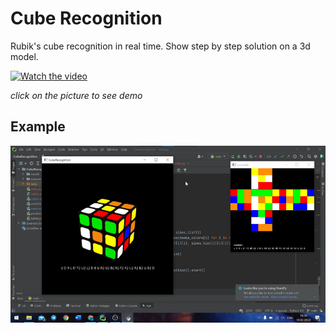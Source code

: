 # Cube Recognition
Rubik's cube recognition in real time. Show step by step solution on a 3d model.

[![Watch the video](https://www.youtube.com/s/desktop/40777624/img/favicon_96x96.png)](https://www.youtube.com/watch?v=6EDvBD5V02I)

*click on the picture to see demo*

## Example
![Alt text](https://github.com/Sheshkon/CubeRecognition/blob/main/screenshots/image.png?raw=true "Optional Title")

